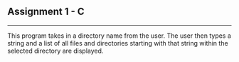 ## Assignment 1 - C
---
This program takes in a directory name from the user. The user then types a string and a list of all files and directories starting with that string within the selected directory are displayed.
